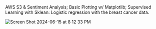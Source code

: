 AWS S3 & Sentiment Analysis; Basic Plotting w/ Matplotlib; Supervised Learning with Sklean: Logistic regression with the breast cancer data.

![Screen Shot 2024-06-15 at 8 12 33 PM](https://github.com/catherman/Data-Science-Miscellaneous/assets/43255276/7886dd4e-2b62-420a-aeaa-29026e02b4de)
